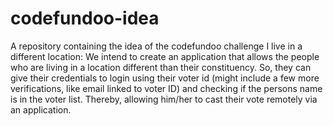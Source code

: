 # codefundoo-idea
A repository containing the idea of the codefundoo challenge
I live in a different location:
We intend to create an application that allows the people who are living in a location different than their constituency. So, they can give their credentials to login using their voter id (might include a few more verifications, like email linked to voter ID) and checking if the persons name is in the voter list. Thereby, allowing him/her to cast their vote remotely via an application.
